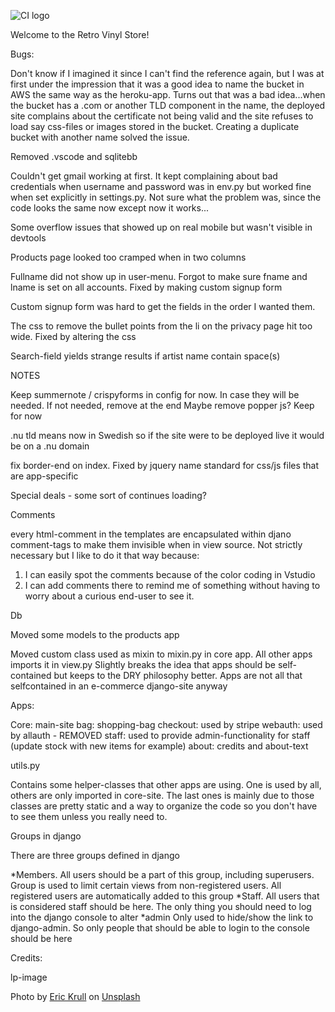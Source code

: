 ![CI logo](https://codeinstitute.s3.amazonaws.com/fullstack/ci_logo_small.png)

Welcome to the Retro Vinyl Store!

Bugs: 

Don't know if I imagined it since I can't find the reference again, but I was at first under the impression that it was a good idea to name the bucket in AWS
the same way as the heroku-app. Turns out that was a bad idea...when the bucket has a .com or another TLD component in the name, the deployed site complains about
the certificate not being valid and the site refuses to load say css-files or images stored in the bucket. Creating a duplicate bucket with another name solved
the issue.

Removed .vscode and sqlitebb

Couldn't get gmail working at first. It kept complaining about bad credentials when username and password was in env.py but worked fine when set explicitly
in settings.py. Not sure what the problem was, since the code looks the same now except now it works...

Some overflow issues that showed up on real mobile but wasn't visible in devtools

Products page looked too cramped when in two columns

Fullname did not show up in user-menu. Forgot to make sure fname and lname is set on all accounts. Fixed by making custom signup form

Custom signup form was hard to get the fields in the order I wanted them. 

The css to remove the bullet points from the li on the privacy page hit too wide. Fixed by altering the css

Search-field yields strange results if artist name contain space(s)

NOTES

Keep summernote / crispyforms in config for now. In case they will be needed. If not needed, remove at the end
Maybe remove popper js? Keep for now

.nu tld means now in Swedish so if the site were to be deployed live it would be on a .nu domain

fix border-end on index. Fixed by jquery
name standard for css/js files that are app-specific

Special deals - some sort of continues loading?

Comments

every html-comment in the templates are encapsulated within djano comment-tags to make them invisible when in view source. Not strictly necessary
but I like to do it that way because:
1. I can easily spot the comments because of the color coding in Vstudio
2. I can add comments there to remind me of something without having to worry about a curious end-user to see it.

Db

Moved some models to the products app

Moved custom class used as mixin to mixin.py in core app. All other apps imports it in view.py
Slightly breaks the idea that apps should be self-contained but keeps to the DRY philosophy better.
Apps are not all that selfcontained in an e-commerce django-site anyway

Apps:

Core: main-site
bag: shopping-bag
checkout: used by stripe
webauth: used by allauth - REMOVED
staff: used to provide admin-functionality for staff (update stock with new items for example)
about: credits and about-text

utils.py

Contains some helper-classes that other apps are using. One is used by all, others are only imported in core-site.
The last ones is mainly due to those classes are pretty static and a way to organize the code so you don't have to
see them unless you really need to. 

Groups in django

There are three groups defined in django

*Members. All users should be a part of this group, including superusers. Group is used to limit certain views from non-registered users.
		  All registered users are automatically added to this group
*Staff.	  All users that is considered staff should be here. The only thing you should need to log into the django console to alter
*admin	  Only used to hide/show the link to django-admin. So only people that should be able to login to the console should be here

Credits:

lp-image  

Photo by <a href="https://unsplash.com/@ekrull?utm_content=creditCopyText&utm_medium=referral&utm_source=unsplash">Eric Krull</a> on <a href="https://unsplash.com/photos/black-vinyl-record-on-black-vinyl-record-fi3_lDi3qPE?utm_content=creditCopyText&utm_medium=referral&utm_source=unsplash">Unsplash</a>
  